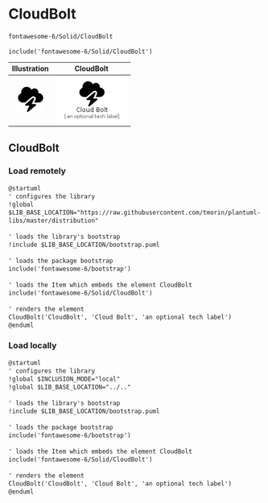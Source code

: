 # CloudBolt


```text
fontawesome-6/Solid/CloudBolt
```

```text
include('fontawesome-6/Solid/CloudBolt')
```



| Illustration | CloudBolt |
| :---: | :---: |
| ![illustration for Illustration](../../fontawesome-6/Solid/CloudBolt.png) | ![illustration for CloudBolt](../../fontawesome-6/Solid/CloudBolt.Local.png) |




## CloudBolt

### Load remotely
```plantuml
@startuml
' configures the library
!global $LIB_BASE_LOCATION="https://raw.githubusercontent.com/tmorin/plantuml-libs/master/distribution"

' loads the library's bootstrap
!include $LIB_BASE_LOCATION/bootstrap.puml

' loads the package bootstrap
include('fontawesome-6/bootstrap')

' loads the Item which embeds the element CloudBolt
include('fontawesome-6/Solid/CloudBolt')

' renders the element
CloudBolt('CloudBolt', 'Cloud Bolt', 'an optional tech label')
@enduml
```

### Load locally
```plantuml
@startuml
' configures the library
!global $INCLUSION_MODE="local"
!global $LIB_BASE_LOCATION="../.."

' loads the library's bootstrap
!include $LIB_BASE_LOCATION/bootstrap.puml

' loads the package bootstrap
include('fontawesome-6/bootstrap')

' loads the Item which embeds the element CloudBolt
include('fontawesome-6/Solid/CloudBolt')

' renders the element
CloudBolt('CloudBolt', 'Cloud Bolt', 'an optional tech label')
@enduml
```

